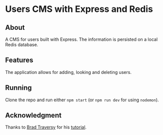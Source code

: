 # Users CMS with Express and Redis

## About

A CMS for users built with Express. The information is persisted on a local Redis database.

## Features

The application allows for adding, looking and deleting users.

## Running

Clone the repo and run either `npm start` (or `npm run dev` for using `nodemon`).

## Acknowledgment

Thanks to [Brad Traversy](https://github.com/bradtraversy) for his [tutorial](https://www.youtube.com/watch?v=9S-mphgE5fA&list=PLillGF-RfqbZ2ybcoD2OaabW2P7Ws8CWu&index=21).
